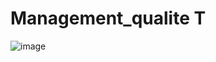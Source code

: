 # Management_qualite T
![image](https://github.com/CGuilhem/Management_qualite/assets/51739765/e91f3dc0-ab91-436e-b4e3-5bae496fcfe4)
